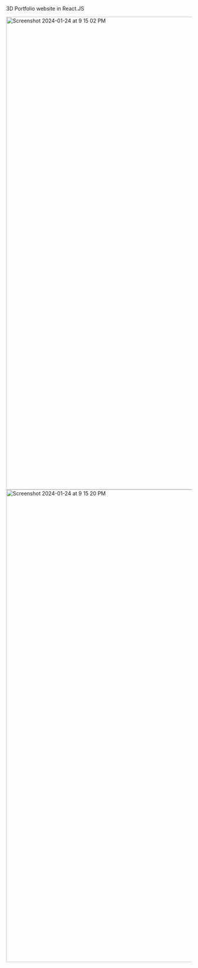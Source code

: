 3D Portfolio website in React.JS

<img width="1279" alt="Screenshot 2024-01-24 at 9 15 02 PM" src="https://github.com/ana-radchuk/vigilant-bassoon/assets/71091432/8f7017f4-e673-4da9-a508-b0bc8e094c02">
<img width="1279" alt="Screenshot 2024-01-24 at 9 15 20 PM" src="https://github.com/ana-radchuk/vigilant-bassoon/assets/71091432/702e9ed1-4e4a-4481-9a40-aba3112d78d1">
